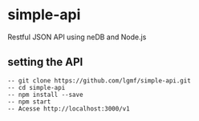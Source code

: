 # simple-api
 
 Restful JSON API using neDB and Node.js

## setting the API
    -- git clone https://github.com/lgmf/simple-api.git
    -- cd simple-api
    -- npm install --save
    -- npm start
    -- Acesse http://localhost:3000/v1
    
